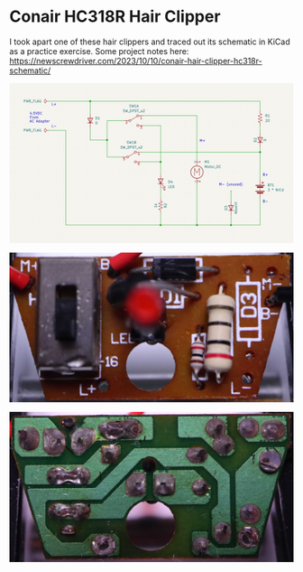 # Conair HC318R Hair Clipper

I took apart one of these hair clippers and traced out its schematic in KiCad as a practice exercise. Some project notes here: https://newscrewdriver.com/2023/10/10/conair-hair-clipper-hc318r-schematic/

![PCB Schematic](./conair%20hc318r%20pcb%20schematic.png)

![PCB Front](./conair%20hc318r%20pcb%20front.jpg)

![PCB Back](./conair%20hc318r%20pcb%20back.jpg)
